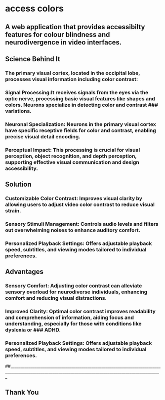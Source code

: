 # access colors

## A web application that provides accessibilty features for colour blindness and neurodivergence in  video interfaces.


## Science Behind It

### The primary visual cortex, located in the occipital lobe, processes visual information including color contrast:
###  Signal Processing:It receives signals from the eyes via the optic nerve, processing basic visual features like shapes and colors. Neurons specialize in detecting color and contrast ### variations.
### Neuronal Specialization: Neurons in the primary visual cortex have specific receptive fields for color and contrast, enabling precise visual detail encoding.
### Perceptual Impact: This processing is crucial for visual perception, object recognition, and depth perception, supporting effective visual communication and design accessibility.



## Solution

###  Customizable Color Contrast: Improves visual clarity by allowing users to adjust video color contrast to reduce visual strain.
### Sensory Stimuli Management: Controls audio levels and filters out overwhelming noises to enhance auditory comfort.
### Personalized Playback Settings: Offers adjustable playback speed, subtitles, and viewing modes tailored to individual preferences.



## Advantages

###  Sensory Comfort: Adjusting color contrast can alleviate sensory overload for neurodiverse individuals, enhancing comfort and reducing visual distractions.
### Improved Clarity: Optimal color contrast improves readability and comprehension of information, aiding focus and understanding, especially for those with conditions like dyslexia or ### ADHD.
### Personalized Playback Settings: Offers adjustable playback speed, subtitles, and viewing modes tailored to individual preferences.


##___________________________________________________________________________________________________________________________________________________________

##  Thank You

















